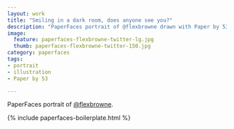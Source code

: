 ```yaml
---
layout: work
title: "Smiling in a dark room, does anyone see you?"
description: "PaperFaces portrait of @flexbrowne drawn with Paper by 53 on an iPad."
image: 
  feature: paperfaces-flexbrowne-twitter-lg.jpg
  thumb: paperfaces-flexbrowne-twitter-150.jpg
category: paperfaces
tags: 
- portrait
- illustration
- Paper by 53

---
```


PaperFaces portrait of [@flexbrowne](http://twitter.com/flexbrowne).

{% include paperfaces-boilerplate.html %}